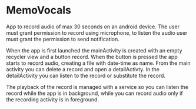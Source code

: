 # MemoVocals
 App to record audio of max 30 seconds on an android device. The user must grant permission to record using microphone, to listen the audio user must grant the permission to send notification.
 
 When the app is first launched the mainActivity is created with an empty recycler view and a button record. When the button is pressed the app starts to   record audio, creating a file with date-time as name.
 From the main activity you can delete a record and open a detailActivty.
 In the detailActivity you can listen to the record or substitute the record.
 
 The playback of the record is managed with a service so you can listen the record while the app is in background, while you can record audio only if the recording activity is in foreground.
